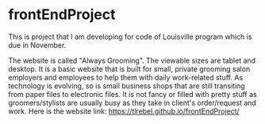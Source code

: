 # frontEndProject
This is project that I am developing for code of Louisville program which is due in November.

The website is called "Always Grooming". The viewable sizes are tablet and desktop. It is a basic website that is built for small, private grooming salon employers and employees to help them with daily work-related stuff. As technology is evolving, so is small business shops that are still transiting from paper files to electronic files. It is not fancy or filled with pretty stuff as groomers/stylists are usually busy as they take in client's order/request and work. Here is the website link: https://tlrebel.github.io/frontEndProject/
